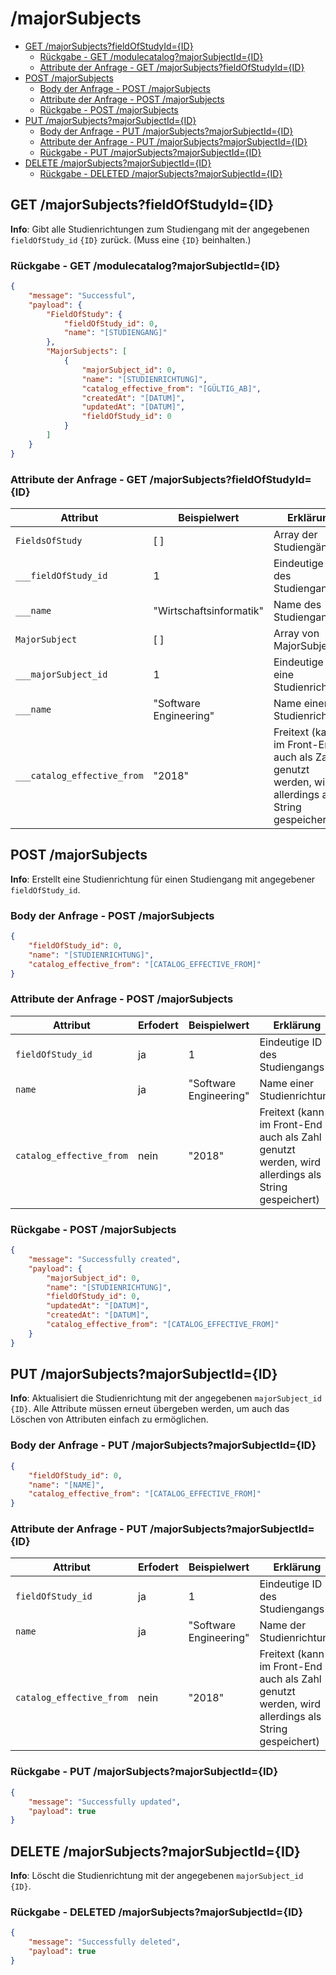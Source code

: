 # /majorSubjects <!-- omit in toc -->

- [GET /majorSubjects?fieldOfStudyId={ID}](#get-majorsubjectsfieldofstudyidid)
  - [Rückgabe - GET /modulecatalog?majorSubjectId={ID}](#rückgabe---get-modulecatalogmajorsubjectidid)
  - [Attribute der Anfrage - GET /majorSubjects?fieldOfStudyId={ID}](#attribute-der-anfrage---get-majorsubjectsfieldofstudyidid)
- [POST /majorSubjects](#post-majorsubjects)
  - [Body der Anfrage - POST /majorSubjects](#body-der-anfrage---post-majorsubjects)
  - [Attribute der Anfrage - POST /majorSubjects](#attribute-der-anfrage---post-majorsubjects)
  - [Rückgabe - POST /majorSubjects](#rückgabe---post-majorsubjects)
- [PUT /majorSubjects?majorSubjectId={ID}](#put-majorsubjectsmajorsubjectidid)
  - [Body der Anfrage - PUT /majorSubjects?majorSubjectId={ID}](#body-der-anfrage---put-majorsubjectsmajorsubjectidid)
  - [Attribute der Anfrage - PUT /majorSubjects?majorSubjectId={ID}](#attribute-der-anfrage---put-majorsubjectsmajorsubjectidid)
  - [Rückgabe - PUT /majorSubjects?majorSubjectId={ID}](#rückgabe---put-majorsubjectsmajorsubjectidid)
- [DELETE /majorSubjects?majorSubjectId={ID}](#delete-majorsubjectsmajorsubjectidid)
  - [Rückgabe - DELETED /majorSubjects?majorSubjectId={ID}](#rückgabe---deleted-majorsubjectsmajorsubjectidid)

## GET /majorSubjects?fieldOfStudyId={ID}

**Info**: Gibt alle Studienrichtungen zum Studiengang mit der angegebenen `fieldOfStudy_id` `{ID}` zurück. (Muss eine `{ID}` beinhalten.)

### Rückgabe - GET /modulecatalog?majorSubjectId={ID}

```json
{
    "message": "Successful",
    "payload": {
        "FieldOfStudy": {
            "fieldOfStudy_id": 0,
            "name": "[STUDIENGANG]"
        },
        "MajorSubjects": [
            {
                "majorSubject_id": 0,
                "name": "[STUDIENRICHTUNG]",
                "catalog_effective_from": "[GÜLTIG_AB]",
                "createdAt": "[DATUM]",
                "updatedAt": "[DATUM]",
                "fieldOfStudy_id": 0
            }
        ]
    }
}
```

### Attribute der Anfrage - GET /majorSubjects?fieldOfStudyId={ID}

| Attribut                    | Beispielwert            | Erklärung                                                                                         |
| --------------------------- | ----------------------- | ------------------------------------------------------------------------------------------------- |
| `FieldsOfStudy`             | [ ]                     | Array der Studiengänge                                                                            |
| `___fieldOfStudy_id`        | 1                       | Eindeutige ID des Studiengangs                                                                    |
| `___name`                   | "Wirtschaftsinformatik" | Name des Studiengangs                                                                             |
| `MajorSubject`              | [ ]                     | Array von MajorSubjects                                                                           |
| `___majorSubject_id`        | 1                       | Eindeutige ID eine Studienrichtung                                                                |
| `___name`                   | "Software Engineering"  | Name einer Studienrichtung                                                                        |
| `___catalog_effective_from` | "2018"                  | Freitext (kann im Front-End auch als Zahl genutzt werden, wird allerdings als String gespeichert) |

## POST /majorSubjects

**Info**: Erstellt eine Studienrichtung für einen Studiengang mit angegebener `fieldOfStudy_id`.

### Body der Anfrage - POST /majorSubjects

```json
{
    "fieldOfStudy_id": 0,
    "name": "[STUDIENRICHTUNG]",
    "catalog_effective_from": "[CATALOG_EFFECTIVE_FROM]"
}
```

### Attribute der Anfrage - POST /majorSubjects

| Attribut                 | Erfodert | Beispielwert           | Erklärung                                                                                         |
| ------------------------ | -------- | ---------------------- | ------------------------------------------------------------------------------------------------- |
| `fieldOfStudy_id`        | ja       | 1                      | Eindeutige ID des Studiengangs                                                                    |
| `name`                   | ja       | "Software Engineering" | Name einer Studienrichtung                                                                        |
| `catalog_effective_from` | nein     | "2018"                 | Freitext (kann im Front-End auch als Zahl genutzt werden, wird allerdings als String gespeichert) |

### Rückgabe - POST /majorSubjects

```json
{
    "message": "Successfully created",
    "payload": {
        "majorSubject_id": 0,
        "name": "[STUDIENRICHTUNG]",
        "fieldOfStudy_id": 0,
        "updatedAt": "[DATUM]",
        "createdAt": "[DATUM]",
        "catalog_effective_from": "[CATALOG_EFFECTIVE_FROM]"
    }
}
```

## PUT /majorSubjects?majorSubjectId={ID}

**Info**: Aktualisiert die Studienrichtung mit der angegebenen `majorSubject_id` `{ID}`.
Alle Attribute müssen erneut übergeben werden, um auch das Löschen von Attributen einfach zu ermöglichen.

### Body der Anfrage - PUT /majorSubjects?majorSubjectId={ID}

```json
{
    "fieldOfStudy_id": 0,
    "name": "[NAME]",
    "catalog_effective_from": "[CATALOG_EFFECTIVE_FROM]"
}
```

### Attribute der Anfrage - PUT /majorSubjects?majorSubjectId={ID}

| Attribut                 | Erfodert | Beispielwert           | Erklärung                                                                                         |
| ------------------------ | -------- | ---------------------- | ------------------------------------------------------------------------------------------------- |
| `fieldOfStudy_id`        | ja       | 1                      | Eindeutige ID des Studiengangs                                                                    |
| `name`                   | ja       | "Software Engineering" | Name der Studienrichtung                                                                          |
| `catalog_effective_from` | nein     | "2018"                 | Freitext (kann im Front-End auch als Zahl genutzt werden, wird allerdings als String gespeichert) |

### Rückgabe - PUT /majorSubjects?majorSubjectId={ID}

```json
{
    "message": "Successfully updated",
    "payload": true
}
```

## DELETE /majorSubjects?majorSubjectId={ID}

**Info**: Löscht die Studienrichtung mit der angegebenen `majorSubject_id` `{ID}`.

### Rückgabe - DELETED /majorSubjects?majorSubjectId={ID}

```json
{
    "message": "Successfully deleted",
    "payload": true
}
```
